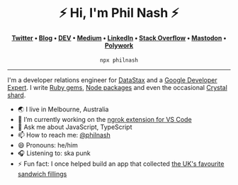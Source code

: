 <h1 align="center">⚡️ Hi, I'm Phil Nash ⚡️</h1>
<h4 align="center"><a href="https://twitter.com/philnash" rel="me">Twitter</a> &bull; <a href="https://philna.sh" rel="me">Blog</a> &bull; <a href="https://dev.to/philnash" rel="me">DEV</a> &bull; <a href="https://medium.com/@philnash" rel="me">Medium</a> &bull; <a href="https://www.linkedin.com/in/philnash/" rel="me">LinkedIn</a> &bull; <a href="https://stackoverflow.com/users/28376/philnash" rel="me">Stack Overflow</a> &bull; <a href="https://mastodon.social/@philnash" rel="me">Mastodon</a> &bull; <a href="https://poly.me/philnash">Polywork</a></h4>

<p align="center"><code>npx philnash</code></p>

---

I'm a developer relations engineer for [DataStax](https://www.datastax.com/) and a
[Google Developer Expert](https://developers.google.com/community/experts/directory/profile/profile-phil-nash).
I write [Ruby gems](https://rubygems.org/profiles/philnash),
[Node packages](https://www.npmjs.com/~philnash) and even the occasional
[Crystal shard](https://crystalshards.org/authors/philnash@gmail.com).

- 🌏 I live in Melbourne, Australia
- 🔭 I’m currently working on the
  [ngrok extension for VS Code](https://github.com/philnash/ngrok-for-vscode)
- 💬 Ask me about JavaScript, TypeScript
- 📫 How to reach me: [@philnash](https://twitter.com/philnash)
- 😄 Pronouns: he/him
- 🎧 Listening to: ska punk
- ⚡ Fun fact: I once helped build an app that collected
  [the UK's favourite sandwich fillings](http://thegreatbritishsandwich.com/)
